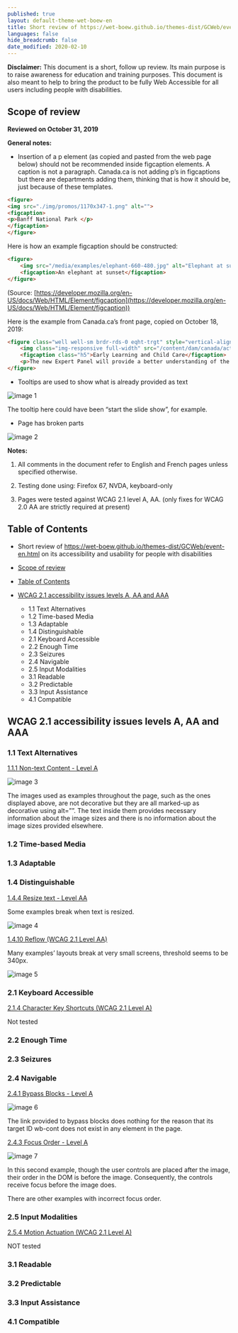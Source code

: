 ```yaml
---
published: true
layout: default-theme-wet-boew-en
title: Short review of https://wet-boew.github.io/themes-dist/GCWeb/event-en.html on its accessibility and usability for people with disabilities
languages: false
hide_breadcrumb: false
date_modified: 2020-02-10
---
```


**Disclaimer:** This document is a short, follow up review. Its main purpose is to raise awareness for education and training purposes. This document is also meant to help to bring the product to be fully Web Accessible for all users including people with disabilities.

## Scope of review
**Reviewed on October 31, 2019**

**General notes:**

* Insertion of a p element (as copied and pasted from the web page below) should not be recommended inside figcaption elements. A caption is not a paragraph. Canada.ca is not adding p’s in figcaptions but there are departments adding them, thinking that is how it should be, just because of these templates.

```html
<figure>
<img src="./img/promos/1170x347-1.png" alt="">
<figcaption>
<p>Banff National Park </p>
</figcaption>
</figure>
```

Here is how an example figcaption should be constructed:

```html
<figure>
    <img src="/media/examples/elephant-660-480.jpg" alt="Elephant at sunset">
    <figcaption>An elephant at sunset</figcaption>
</figure>
```

(Source: [https://developer.mozilla.org/en-US/docs/Web/HTML/Element/figcaption](https://developer.mozilla.org/en-US/docs/Web/HTML/Element/figcaption))

Here is the example from Canada.ca’s front page, copied on October 18, 2019:

```html
<figure class="well well-sm brdr-rds-0 eqht-trgt" style="vertical-align: top; min-height: 394px;">
	<img class="img-responsive full-width" src="/content/dam/canada/activities/20190911-1-520x200.jpg" alt="">
	<figcaption class="h5">Early Learning and Child Care</figcaption>
	<p>The new Expert Panel will provide a better understanding of the early learning and child care landscape in Canada.</p>
</figure>
```

* Tooltips are used to show what is already provided as text

<img src="2020-assets/GCWeb-event-en_WCAG_2.1_EvaluationNotes/image1.png" alt="image 1"/>

The tooltip here could have been “start the slide show”, for example.

* Page has broken parts

<img src="2020-assets/GCWeb-event-en_WCAG_2.1_EvaluationNotes/image2.png" alt="image 2"/>

**Notes:**

1.	All comments in the document refer to English and French pages unless specified otherwise. 

2.	Testing done using: Firefox 67, NVDA, keyboard-only

3.	Pages were tested against WCAG 2.1 level A, AA. (only fixes for WCAG 2.0 AA are strictly required at present)


## Table of Contents

* Short review of https://wet-boew.github.io/themes-dist/GCWeb/event-en.html on its accessibility and usability for people with disabilities

* [Scope of review](#user-content-scope-of-review)

* [Table of Contents](#user-content-table-of-contents)

* [WCAG 2.1 accessibility issues levels A, AA and AAA](#user-content-wcag-21-accessibility-issues-levels-a-aa-and-aaa)
    * 1.1 Text Alternatives
    * 1.2 Time-based Media
    * 1.3 Adaptable
    * 1.4 Distinguishable
    * 2.1 Keyboard Accessible
    * 2.2 Enough Time
    * 2.3 Seizures
    * 2.4 Navigable
    * 2.5 Input Modalities 
    * 3.1 Readable
    * 3.2 Predictable
    * 3.3 Input Assistance
    * 4.1 Compatible

## WCAG 2.1 accessibility issues levels A, AA and AAA
### 1.1 Text Alternatives
[1.1.1 Non-text Content - Level A](https://www.w3.org/WAI/WCAG21/Understanding/non-text-content.html)

<img src="2020-assets/GCWeb-event-en_WCAG_2.1_EvaluationNotes/image3.png" alt="image 3"/>

The images used as examples throughout the page, such as the ones displayed above, are not decorative but they are all marked-up as decorative using alt=””. The text inside them provides necessary information about the image sizes and there is no information about the image sizes provided elsewhere.

### 1.2 Time-based Media

### 1.3 Adaptable

### 1.4 Distinguishable
[1.4.4 Resize text - Level AA](https://www.w3.org/WAI/WCAG21/Understanding/resize-text.html)

Some examples break when text is resized.

<img src="2020-assets/GCWeb-event-en_WCAG_2.1_EvaluationNotes/image4.png" alt="image 4"/>

[1.4.10 Reflow (WCAG 2.1 Level AA)](https://www.w3.org/WAI/WCAG21/Understanding/reflow)

Many examples’ layouts break at very small screens, threshold seems to be 340px.

<img src="2020-assets/GCWeb-event-en_WCAG_2.1_EvaluationNotes/image5.png" alt="image 5"/>

### 2.1 Keyboard Accessible
[2.1.4 Character Key Shortcuts (WCAG 2.1 Level A)](https://www.w3.org/WAI/WCAG21/Understanding/character-key-shortcuts)

Not tested

### 2.2 Enough Time
### 2.3 Seizures
### 2.4 Navigable
[2.4.1 Bypass Blocks - Level A](https://www.w3.org/WAI/WCAG21/Understanding/bypass-blocks.html)

<img src="2020-assets/GCWeb-event-en_WCAG_2.1_EvaluationNotes/image6.png" alt="image 6"/>

The link provided to bypass blocks does nothing for the reason that its target ID wb-cont does not exist in any element in the page.

[2.4.3 Focus Order - Level A](https://www.w3.org/WAI/WCAG21/Understanding/focus-order.html)

<img src="2020-assets/GCWeb-event-en_WCAG_2.1_EvaluationNotes/image7.png" alt="image 7"/>

In this second example, though the user controls are placed after the image, their order in the DOM is before the image. Consequently, the controls receive focus before the image does.

There are other examples with incorrect focus order.

### 2.5 Input Modalities
[2.5.4 Motion Actuation (WCAG 2.1 Level A)](https://www.w3.org/WAI/WCAG21/Understanding/motion-actuation)

NOT tested

### 3.1 Readable
### 3.2 Predictable
### 3.3 Input Assistance
### 4.1 Compatible
